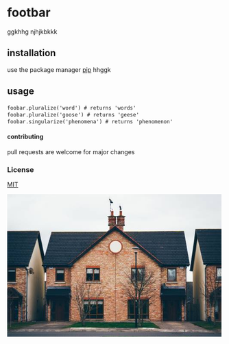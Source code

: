 # footbar
ggkhhg njhjkbkkk
## installation
use the package manager [pip](http://a.com) hhggk
## usage
```
foobar.pluralize('word') # returns 'words'
foobar.pluralize('goose') # returns 'geese'
foobar.singularize('phenomena') # returns 'phenomenon'
```
#### contributing

pull requests  are welcome for major changes
### License
[MIT](http://a.com)

![alt](0.jpg)



